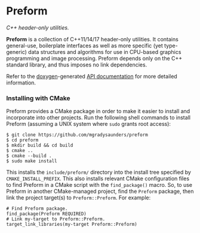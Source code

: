 # Preform

_C++ header-only utilities._

**Preform** is a collection of C++11/14/17 header-only utilities. It
contains general-use, boilerplate interfaces as well as more specific 
(yet type-generic) data structures and algorithms for use in CPU-based 
graphics programming and image processing. Preform depends only on the 
C++ standard library, and thus imposes no link dependencies.

Refer to the [doxygen][1]-generated [API documentation][2] for more
detailed information.

[1]: http://doxygen.nl
[2]: https://mgradysaunders.github.io/preform/doxygen/html

### Installing with CMake

Preform provides a CMake package in order to make it easier to 
install and incorporate into other projects. Run the following shell
commands to install Preform (assuming a UNIX system where `sudo` grants
root access):
```
$ git clone https://github.com/mgradysaunders/preform
$ cd preform
$ mkdir build && cd build
$ cmake ..
$ cmake --build .
$ sudo make install
```
This installs the `include/preform/` directory into the install tree
specified by `CMAKE_INSTALL_PREFIX`. This also installs relevant CMake
configuration files to find Preform in a CMake script with the
`find_package()` macro. So, to use Preform in another CMake-managed
project, find the `Preform` package, then link the project target(s) 
to `Preform::Preform`. For example:
```
# Find Preform package.
find_package(Preform REQUIRED)
# Link my-target to Preform::Preform.
target_link_libraries(my-target Preform::Preform)
```
